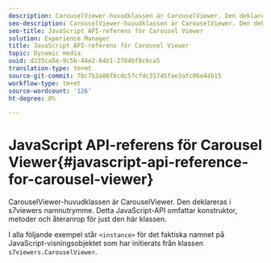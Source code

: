 ```yaml
---
description: CarouselViewer-huvudklassen är CarouselViewer. Den deklareras i s7viewers namnutrymme. Detta JavaScript-API omfattar konstruktor, metoder och återanrop för just den här klassen.
seo-description: CarouselViewer-huvudklassen är CarouselViewer. Den deklareras i s7viewers namnutrymme. Detta JavaScript-API omfattar konstruktor, metoder och återanrop för just den här klassen.
seo-title: JavaScript API-referens för Carousel Viewer
solution: Experience Manager
title: JavaScript API-referens för Carousel Viewer
topic: Dynamic media
uuid: d235ca5e-9c5b-44e2-84b1-2704bf8c6ca5
translation-type: tm+mt
source-git-commit: 7bc7b3a86fbcdc57cfdc31745fae3afc06e44b15
workflow-type: tm+mt
source-wordcount: '126'
ht-degree: 0%

---
```



# JavaScript API-referens för Carousel Viewer{#javascript-api-reference-for-carousel-viewer}

CarouselViewer-huvudklassen är CarouselViewer. Den deklareras i s7viewers namnutrymme. Detta JavaScript-API omfattar konstruktor, metoder och återanrop för just den här klassen.

I alla följande exempel står `<instance>` för det faktiska namnet på JavaScript-visningsobjektet som har initierats från klassen `s7viewers.CarouselViewer`.
